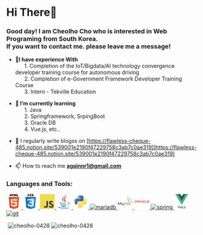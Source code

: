 <h1 align="left">Hi There👋</h1>
<h3 align="left">Good day! I am Cheolho Cho who is interested in Web Programing from South Korea. <br>If you want to contact me. please leave me a message!</h3>

-  <strong>🔭I have experience With</strong><br>
   &nbsp;&nbsp;&nbsp;&nbsp;&nbsp; 1. Completion of the IoT/Bigdata/AI technology convergence developer training course for autonomous driving <br>
   &nbsp;&nbsp;&nbsp;&nbsp;&nbsp; 2. Completion of e-Government Framework Developer Training Course <br>
   &nbsp;&nbsp;&nbsp;&nbsp;&nbsp; 3. Intern - Tekville Education

- <strong>🌱 I’m currently learning</strong><br> 
  &nbsp;&nbsp;&nbsp;&nbsp;&nbsp; 1. Java <br>
  &nbsp;&nbsp;&nbsp;&nbsp;&nbsp; 2. Springframework, SrpingBoot <br> 
  &nbsp;&nbsp;&nbsp;&nbsp;&nbsp; 3. Oracle DB <br>
  &nbsp;&nbsp;&nbsp;&nbsp;&nbsp; 4. Vue.js, etc.. <br>

- 📝 I regularly write blogss on [https://flawless-cheque-485.notion.site/539001e2190f47229758c3ab7c0ae319](https://flawless-cheque-485.notion.site/539001e2190f47229758c3ab7c0ae319)

- 📫 How to reach me **againnr1@gmail.com**



<h3 align="left">Languages and Tools:</h3>
<p align="left">
  <a href="https://www.w3.org/html/" target="_blank"> 
    <img src="https://raw.githubusercontent.com/devicons/devicon/master/icons/html5/html5-original-wordmark.svg" alt="html5" width="40" height="40"/> 
  </a> 
  <a href="https://www.w3schools.com/css/" target="_blank"> 
    <img src="https://raw.githubusercontent.com/devicons/devicon/master/icons/css3/css3-original-wordmark.svg" alt="css3" width="40" height="40"/> 
  </a>
  <a href="https://developer.mozilla.org/en-US/docs/Web/JavaScript" target="_blank"> 
    <img src="https://raw.githubusercontent.com/devicons/devicon/master/icons/javascript/javascript-original.svg" alt="javascript" width="40" height="40"/> 
  </a>
  <a href="https://www.java.com" target="_blank"> 
    <img src="https://raw.githubusercontent.com/devicons/devicon/master/icons/java/java-original.svg" alt="java" width="40" height="40"/> 
  </a>
  <a href="https://www.python.org" target="_blank"> 
    <img src="https://raw.githubusercontent.com/devicons/devicon/master/icons/python/python-original.svg" alt="python" width="40" height="40"/> 
  </a> 
  <a href="https://mariadb.org/" target="_blank"> 
    <img src="https://www.vectorlogo.zone/logos/mariadb/mariadb-icon.svg" alt="mariadb" width="40" height="40"/> 
  </a> 
  <a href="https://www.mysql.com/" target="_blank"> 
    <img src="https://raw.githubusercontent.com/devicons/devicon/master/icons/mysql/mysql-original-wordmark.svg" alt="mysql" width="40" height="40"/> 
  </a> 
  <a href="https://www.oracle.com/" target="_blank"> 
    <img src="https://raw.githubusercontent.com/devicons/devicon/master/icons/oracle/oracle-original.svg" alt="oracle" width="40" height="40"/> 
  </a> 
  <a href="https://spring.io/" target="_blank"> 
    <img src="https://www.vectorlogo.zone/logos/springio/springio-icon.svg" alt="spring" width="40" height="40"/> 
  </a> 
  <a href="https://vuejs.org/" target="_blank"> 
    <img src="https://raw.githubusercontent.com/devicons/devicon/master/icons/vuejs/vuejs-original-wordmark.svg" alt="vuejs" width="40" height="40"/> 
  </a>
   <a href="https://git-scm.com/" target="_blank"> 
    <img src="https://www.vectorlogo.zone/logos/git-scm/git-scm-icon.svg" alt="git" width="40" height="40"/> 
   </a>
</p>

<p>&nbsp;<img align="center" src="https://github-readme-stats.vercel.app/api?username=cheolho-0428&show_icons=true&locale=en" alt="cheolho-0428" />
<img align="center" src="https://github-readme-stats.vercel.app/api/top-langs?username=cheolho-0428&show_icons=true&locale=en&layout=compact" alt="cheolho-0428" />
